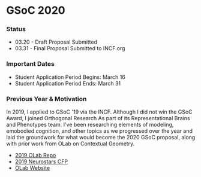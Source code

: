# GSoC 2020

### Status
- 03.20 - Draft Proposal Submitted
- 03.31 - Final Proposal Submitted to INCF.org

### Important Dates
- Student Application Period Begins: March 16
- Student Application Period Ends: March 31


### Previous Year & Motivation
In 2019, I applied to GSoC '19 via the INCF. Although I did not win the GSoC Award, I joined Orthogonal Research As part of its Representational Brains and Phenotypes team. I've been researching elements of modeling, emobodied cognition, and other topics as we progressed over the year and laid the groundwork for what would become the 2020 GSoC proposal, along with prior work from OLab on Contextual Geometry. 
- [2019 OLab Repo](https://github.com/Orthogonal-Research-Lab/GSoC-Braitenberg-Vehicles)
- [2019 Neurostars CFP](https://neurostars.org/t/gsoc-project-idea-15-modeling-neural-development-with-braitenberg-vehicles/3385)
- [OLab Website](https://representational-brains-phenotypes.weebly.com/)

